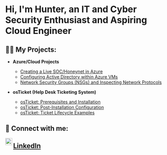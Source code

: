 <h1>Hi, I'm Hunter, an IT and Cyber Security Enthusiast and Aspiring Cloud Engineer</h1>

<h2>👨‍💻 My Projects:</h2>

- <b>Azure/Cloud Projects</b>
  - [Creating a Live SOC/Honeynet in Azure](https://github.com/coyo11/Azure-SOC)
  - [Configuring Active Directory within Azure VMs](https://github.com/coyo11/configure-ad)
  - [Network Security Groups (NSGs) and Inspecting Network Protocols](https://github.com/coyo11/azure-network-protocols)
 
- <b>osTicket (Help Desk Ticketing System)</b>
  - [osTicket: Prerequisites and Installation](https://github.com/coyo11/osticket-prereqs)
  - [osTicket: Post-Installation Configuration](https://github.com/coyo11/post-install-config)
  - [osTicket: Ticket Lifecycle Examples](https://github.com/coyo11/ticket-lifecycle)




<h2> 🤳 Connect with me:</h2>


[<img align="left" alt="JoshMadakor | LinkedIn" width="22px" src="https://cdn.jsdelivr.net/npm/simple-icons@v3/icons/linkedin.svg" />][linkedin] <h2><a href="https://www.linkedin.com/in/huntercuyar">LinkedIn</a></h2>



[linkedin]: https://www.linkedin.com/in/huntercuyar/

